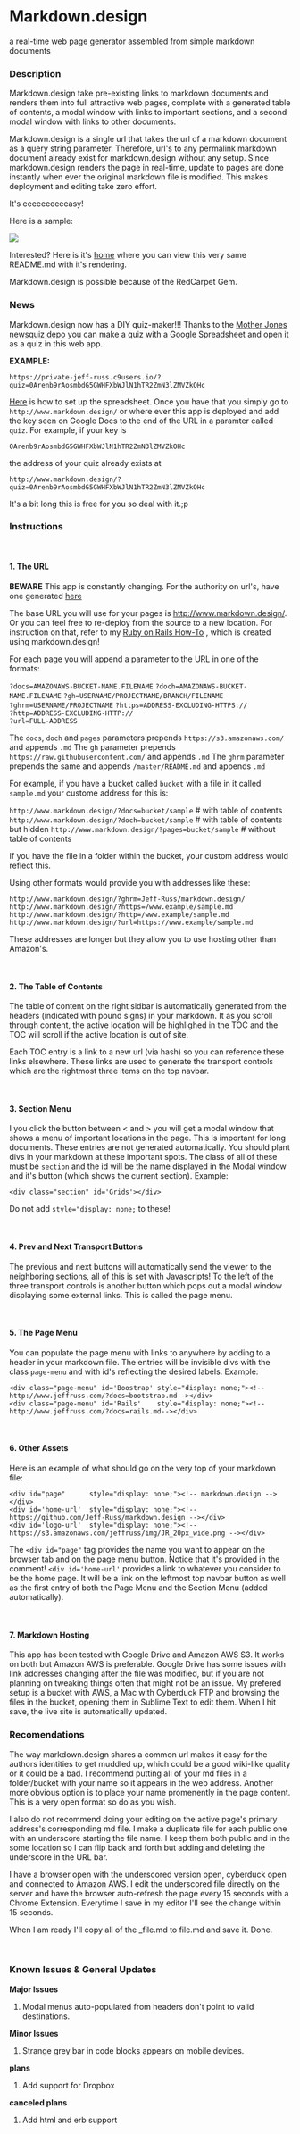 
<div id="page"      style="display: none;"><!--md.design--></div>
<div id='home-url'  style="display: none;"><!--http://www.markdown.design--></div>
<div id='logo-url'  style="display: none;"><!--https://s3.amazonaws.com/jeffruss/img/JR_20px_wide.png--></div>

<div class="page-menu" id='On Github'    style="display: none;"><!--https://github.com/Jeff-Russ/markdown.design--></div>
<div class="page-menu" id='Author'    style="display: none;"><!--http://www.markdown.design--></div>
<div class="page-menu" id='Example 1' style="display: none;"><!--http://www.markdown.design/?docs=bootstrap--></div>
<div class="page-menu" id='Example 2' style="display: none;"><!--http://www.markdown.design/?docs=rails--></div>

<div class="section" id='About'></div> 

# Markdown.design

a real-time web page generator assembled from simple markdown documents

### Description

Markdown.design take pre-existing links to markdown documents and renders them into 
full attractive web pages, complete with a generated table of contents, a modal 
window with links to important sections, and a second modal window with links to
other documents. 

Markdown.design is a single url that takes the url of a markdown document as a query 
string parameter. Therefore, url's to any permalink markdown document already 
exist for markdown.design without any setup. Since markdown.design renders the page in 
real-time, update to pages are done instantly when ever the original markdown 
file is modified. This makes deployment and editing take zero effort.  

It's eeeeeeeeeeasy!  

<p class='github-only'> Here is a sample:</p>

<img class='github-only' 
src='https://s3.amazonaws.com/markdown.design/mddesign_preview.png'>

Interested? Here is it's [home](http://www.markdown.design/?file=README) where you can
view this very same README.md with it's rendering.

Markdown.design is possible because of the RedCarpet Gem.

<div class="section" id='News'></div> 

### News

Markdown.design now has a DIY quiz-maker!!! Thanks to the 
[Mother Jones newsquiz depo](https://github.com/motherjones/newsquiz) you can 
make a quiz with a Google Spreadsheet and open it as a quiz in this web app. 

**EXAMPLE:**

    https://private-jeff-russ.c9users.io/?quiz=0Arenb9rAosmbdG5GWHFXbWJlN1hTR2ZmN3lZMVZkOHc

[Here](https://github.com/motherjones/newsquiz#set-up-a-google-spreadsheet) is 
how to set up the spreadsheet. Once you have that you simply go to 
`http://www.markdown.design/` or where ever this app is deployed and add the key 
seen on Google Docs to the end of the URL in a paramter called `quiz`. For 
example, if your key is 

    0Arenb9rAosmbdG5GWHFXbWJlN1hTR2ZmN3lZMVZkOHc

the address of your quiz already exists at 

    http://www.markdown.design/?quiz=0Arenb9rAosmbdG5GWHFXbWJlN1hTR2ZmN3lZMVZkOHc
    
It's a bit long this is free for you so deal with it.;p 

<div class="section" id='Instructions'></div> 

### Instructions

<br /><div class="section" id="URL's"></div> 

#### 1. The URL

**BEWARE** This app is constantly changing. For the authority on url's, have one 
generated [here](http://markdown.design/)

The base URL you will use for your pages is http://www.markdown.design/.
Or you can feel free to re-deploy from the source to a new location. For instruction 
on that, refer to my [Ruby on Rails How-To](http://www.jeffruss.com/?docs=rails)
, which is created using markdown.design!

For each page you will append a parameter to the URL in one of the formats:  
    
`?docs=AMAZONAWS-BUCKET-NAME.FILENAME` 
`?doch=AMAZONAWS-BUCKET-NAME.FILENAME` 
`?gh=USERNAME/PROJECTNAME/BRANCH/FILENAME`  
`?ghrm=USERNAME/PROJECTNAME` 
`?https=ADDRESS-EXCLUDING-HTTPS://`  
`?http=ADDRESS-EXCLUDING-HTTP://`  
`?url=FULL-ADDRESS`  

The `docs`, `doch` and `pages` parameters prepends `https://s3.amazonaws.com/` and appends `.md`
The `gh` parameter prepends `https://raw.githubusercontent.com/` and appends `.md`
The `ghrm` parameter prepends the same and appends `/master/README.md` and appends `.md`

For example, if you have a bucket called `bucket` with a file in it called `sample.md` 
your custome address for this is:  
  
`http://www.markdown.design/?docs=bucket/sample`  # with table of contents
`http://www.markdown.design/?doch=bucket/sample`  # with table of contents but hidden
`http://www.markdown.design/?pages=bucket/sample` # without table of contents

If you have the file in a folder within the bucket, your custom address would 
reflect this.  
  
Using other formats would provide you with addresses like these:

`http://www.markdown.design/?ghrm=Jeff-Russ/markdown.design/`
`http://www.markdown.design/?https=/www.example/sample.md`  
`http://www.markdown.design/?http=/www.example/sample.md`  
`http://www.markdown.design/?url=https://www.example/sample.md` 

These addresses are longer but they allow you to use hosting other than Amazon's. 

<br />

<div class="section" id='TOC'></div> 

#### 2. The Table of Contents

The table of content on the right sidbar is automatically generated from the 
headers (indicated with pound signs) in your markdown. It as you scroll through 
content, the active location will be highlighed in the TOC and the TOC will scroll 
if the active location is out of site.  

Each TOC entry is a link to a new url (via hash) so you can reference these links 
elsewhere. These links are used to generate the transport controls which are the 
rightmost three items on the top navbar.

<br />
<div class="section" id='Menu Bar'></div> 

#### 3. Section Menu

I you click the button between < and > you will get a modal window that shows a 
menu of important locations in the page. This is important for long documents. 
These entries are not generated automatically. You should plant divs in your 
markdown at these important spots. The class of all of these must be `section` 
and the id will be the name displayed in the Modal window and it's button (which 
shows the current section). Example:

    <div class="section" id='Grids'></div> 

Do not add `style="display: none;` to these!  

<br />

#### 4. Prev and Next Transport Buttons

The previous and next buttons will automatically send the viewer to the neighboring 
sections, all of this is set with Javascripts! To the left of the three transport 
controls is another button which pops out a modal window displaying some external 
links. This is called the page menu.

<br />

#### 5. The Page Menu

You can populate the page menu with links to anywhere by adding to a header in your 
markdown file. The entries will be invisible divs with the class `page-menu` and 
with id's reflecting the desired labels. Example:

    <div class="page-menu" id='Boostrap' style="display: none;"><!--http://www.jeffruss.com/?docs=bootstrap.md--></div>
    <div class="page-menu" id='Rails'    style="display: none;"><!--http://www.jeffruss.com/?docs=rails.md--></div>

<br />
<div class="section" id='Assets'></div> 

#### 6. Other Assets

Here is an example of what should go on the very top of your markdown file:

    <div id="page"      style="display: none;"><!-- markdown.design --></div>
    <div id='home-url'  style="display: none;"><!-- https://github.com/Jeff-Russ/markdown.design --></div>
    <div id='logo-url'  style="display: none;"><!-- https://s3.amazonaws.com/jeffruss/img/JR_20px_wide.png --></div>

The `<div id="page"` tag provides the name you want to appear on the browser tab 
and on the page menu button. Notice that it's provided in the comment! 
`<div id='home-url'` provides a link to whatever you consider to be the home page. 
It will be a link on the leftmost top navbar button as well as the first entry 
of both the Page Menu and the Section Menu (added automatically). 

<br /><div class="section" id='The .md'></div> 

#### 7. Markdown Hosting

This app has been tested with Google Drive and Amazon AWS S3. It works on both 
but Amazon AWS is preferable. Google Drive has some issues with link addresses 
changing after the file was modified, but if you are not planning on tweaking 
things often that might not be an issue. My prefered setup is a bucket with AWS, 
a Mac with Cyberduck FTP and browsing the files in the bucket, opening them in 
Sublime Text to edit them. When I hit save, the live site is automatically updated. 

### Recomendations

The way markdown.design shares a common url makes it easy for the authors identities 
to get muddled up, which could be a good wiki-like quality or it could be a bad. 
I recommend putting all of your md files in a folder/bucket with your name so it 
appears in the web address. Another more obvious option is to place your name 
promenently in the page content. This is a very open format so do as you wish.  

I also do not recommend doing your editing on the active page's primary address's
corresponding md file. I make a duplicate file for each public one with an 
underscore starting the file name. I keep them both public and in the some location 
so I can flip back and forth but adding and deleting the underscore in the URL 
bar. 

I have a browser open with the underscored version open, cyberduck open and 
connected to Amazon AWS. I edit the underscored file directly on the server and 
have the browser auto-refresh the page every 15 seconds with a Chrome Extension.
Everytime I save in my editor I'll see the change within 15 seconds. 

When I am ready I'll copy all of the _file.md to file.md and save it. Done.

<br /><div class="section" id='News'></div> 

### Known Issues & General Updates

**Major Issues**

1. Modal menus auto-populated from headers don't point to valid destinations.

**Minor Issues**

1. Strange grey bar in code blocks appears on mobile devices.

<!--**Fixed/Added in this most recent commit** -->

<!--1. Better support for non-toc pages!-->

**plans**

1. Add support for Dropbox

**canceled plans**

1. Add html and erb support  